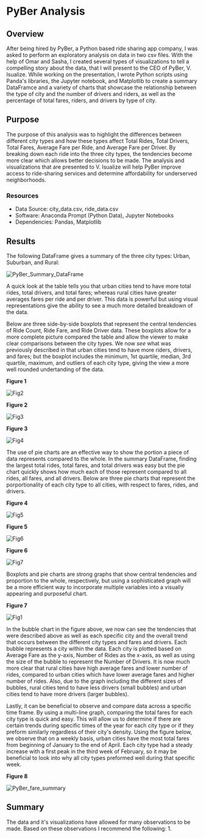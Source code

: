 # PyBer Analysis

## Overview
After being hired by PyBer, a Python based ride sharing app company, I was asked to perform an exploratory analysis on data in two csv files. With the help of Omar and Sasha, I created several types of visualizations to tell a compelling story about the data, that I will present to the CEO of PyBer, V. Isualize. While working on the presentation, I wrote Python scripts using Panda's libraries, the Jupyter notebook, and Matplotlib to create a summary DataFramce and a variety of charts that showcase the relationship between the type of city and the number of drivers and riders, as well as the percentage of total fares, riders, and drivers by type of city. 

## Purpose
The purpose of this analysis was to highlight the differences between different city types and how these types affect Total Rides, Total Drivers, Total Fares, Average Fare per Ride, and Average Fare per Driver. By breaking down each ride into the three city types, the tendencies become more clear which allows better decisions to be made. The analysis and visualizations that are presented to V. Isualize will help PyBer improve access to ride-sharing services and determine affordability for underserved neighborhoods.

### Resources
- Data Source: city_data.csv, ride_data.csv
- Software: Anaconda Prompt (Python Data), Jupyter Notebooks
- Dependencies: Pandas, Matplotlib

## Results
The following DataFrame gives a summary of the three city types: Urban, Suburban, and Rural:

![PyBer_Summary_DataFrame](https://user-images.githubusercontent.com/109091887/187668394-d8cbce74-f37a-470f-ad7b-91da20dbf44f.PNG)

A quick look at the table tells you that urban cities tend to have more total rides, total drivers, and total fares; whereas rural cities have greater averages fares per ride and per driver. This data is powerful but using visual representations give the ability to see a much more detailed breakdown of the data.

Below are three side-by-side boxplots that represent the central tendencies of Ride Count, Ride Fare, and Ride Driver data. These boxplots allow for a more complete picture compared the table and allow the viewer to make clear comparisons between the city types. We now *see* what was previously described in that urban cities tend to have more riders, drivers, and fares; but the boxplot includes the minimum, 1st quartile, median, 3rd quartile, maximum, and outliers of each city type, giving the view a more well rounded undertanding of the data.

**Figure 1**

![Fig2](https://user-images.githubusercontent.com/109091887/187673278-b3f5a16e-92bd-4738-8ca3-5d1d39e3b03d.png)

**Figure 2**

![Fig3](https://user-images.githubusercontent.com/109091887/187673291-931619d7-8ac1-4494-8a0e-c49befbd8e52.png) 

**Figure 3**

![Fig4](https://user-images.githubusercontent.com/109091887/187673304-2d87a72b-efc1-4a16-b7cf-fd06ed6fc593.png)

The use of pie charts are an effective way to show the portion a piece of data represents compared to the whole. In the summary DataFrame, finding the largest total rides, total fares, and total drivers was easy but the pie chart quickly shows how much each of those represent compared to all rides, all fares, and all drivers. Below are three pie charts that represent the porportionality of each city type to all cities, with respect to fares, rides, and drivers. 

**Figure 4**

![Fig5](https://user-images.githubusercontent.com/109091887/187676999-a304ec7f-b988-4898-b1ab-5981c4acdec8.png) 

**Figure 5**

![Fig6](https://user-images.githubusercontent.com/109091887/187676285-9b28c072-1714-4051-a58b-f1aa1c49a5ea.png)

**Figure 6**

![Fig7](https://user-images.githubusercontent.com/109091887/187676303-dab679fc-a22f-4128-83a3-b049b4c4d500.png)

Boxplots and pie charts are strong graphs that show central tendencies and proportion to the whole, respectively, but using a sophisticated graph will be a more efficient way to incorporate multiple variables into a visually appearing and purposeful chart.

**Figure 7**

![Fig1](https://user-images.githubusercontent.com/109091887/187671010-437e19b4-e5bd-4b5f-beab-9c05211da5f8.png)

In the bubble chart in the figure above, we now can see the tendencies that were described above as well as each specific city and the overall trend that occurs between the different city types and fares and drivers. Each bubble represents a city within the data. Each city is plotted based on Average Fare as the y-axis, Number of Rides as the x-axis, as well as using the size of the bubble to represent the Number of Drivers. It is now much more clear that rural cities have high average fares and lower number of rides, compared to urban cities which have lower average fares and higher number of rides. Also, due to the graph including the different sizes of bubbles, rural cities tend to have less drivers (small bubbles) and urban cities tend to have more drivers (larger bubbles). 

Lastly, it can be beneficial to observe and compare data across a specific time frame. By using a multi-line graph, comparing the total fares for each city type is quick and easy. This will allow us to determine if there are certain trends during specific times of the year for each city type or if they preform similarly regardless of their city's density. Using the figure below, we observe that on a weekly basis, urban cities have the most total fares from beginning of January to the end of April. Each city type had a steady increase with a first peak in the third week of February, so it may be beneficial to look into why all city types preformed well during that specific week. 

**Figure 8**

![PyBer_fare_summary](https://user-images.githubusercontent.com/109091887/187682364-23986f0d-51ac-484f-a28e-826de8d43f9d.png)

## Summary
The data and it's visualizations have allowed for many observations to be made. Based on these observations I recommend the following:
1. 

